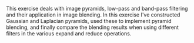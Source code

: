 This exercise deals with image pyramids, low-pass and band-pass filtering and their application in image
blending. In this exercise I've constructed Gaussian and Laplacian pyramids, used these to implement
pyramid blending, and finally compare the blending results when using different filters in the various
expand and reduce operations.
